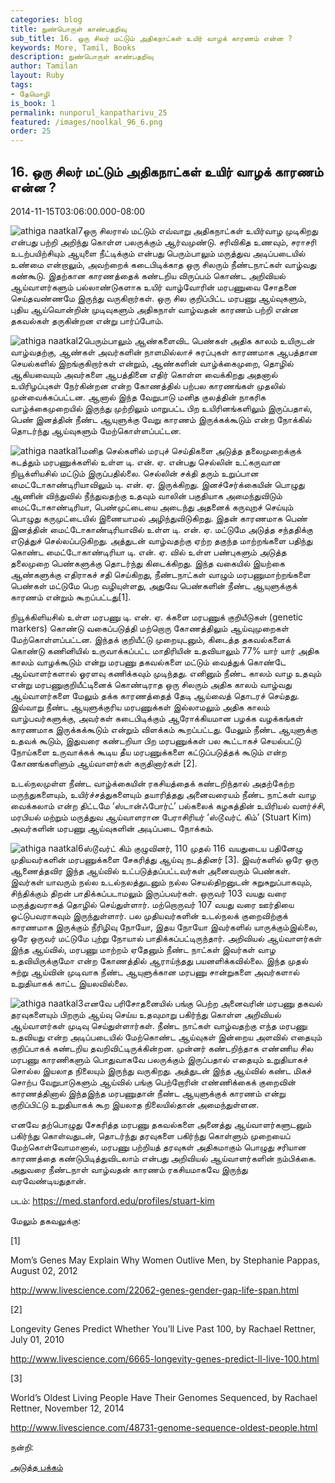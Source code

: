 ```yaml
---
categories: blog
title: நுண்பொருள் காண்பதறிவு
sub_title: 16. ஒரு சிலர் மட்டும் அதிகநாட்கள் உயிர் வாழக் காரணம் என்ன ?
keywords: More, Tamil, Books
description: நுண்பொருள் காண்பதறிவு
author: Tamilan
layout: Ruby
tags:
- தேமொழி
is_book: 1
permalink: nunporul_kanpatharivu_25
featured: /images/noolkal_96_6.png
order: 25
---
```



## 16. ஒரு சிலர் மட்டும் அதிகநாட்கள் உயிர் வாழக் காரணம் என்ன ?

2014-11-15T03:06:00.000-08:00

![athiga naatkal7](http://siragu.com/wp-content/uploads/2014/11/athiga-naatkal7.jpg)ஒரு சிலரால் மட்டும் எவ்வாறு அதிகநாட்கள் உயிர்வாழ முடிகிறது என்பது பற்றி அறிந்து கொள்ள பலருக்கும் ஆர்வமுண்டு. சரிவிகித உணவும், சராசரி உடற்பயிற்சியும் ஆயுளை நீட்டிக்கும் என்பது பெரும்பாலும் மருத்துவ அடிப்படையில் உண்மை என்றாலும், அவற்றைக் கடைபிடிக்காத ஒரு சிலரும் நீண்டநாட்கள் வாழ்வது கண்கூடு. இதற்கான காரணத்தைக் கண்டறிய விருப்பம் கொண்ட அறிவியல் ஆய்வாளர்களும் பல்லாண்டுகளாக உயிர் வாழ்வோரின் மரபணுவை சோதனை செய்தவண்ணமே இருந்து வருகிறார்கள். ஒரு சில குறிப்பிட்ட மரபணு ஆய்வுகளும், புதிய ஆய்வொன்றின் முடிவுகளும் அதிகநாள் வாழ்வதன் காரணம் பற்றி என்ன தகவல்கள் தருகின்றன என்று பார்ப்போம்.

![athiga naatkal2](http://siragu.com/wp-content/uploads/2014/11/athiga-naatkal2.jpg)பெரும்பாலும் ஆண்களைவிட பெண்கள் அதிக காலம் உயிருடன் வாழ்வதற்கு, ஆண்கள் அவர்களின் நாளமில்லாச் சுரப்புகள் காரணமாக ஆபத்தான செயல்களில் இறங்குகிறார்கள் என்றும், ஆண்களின் வாழ்க்கைமுறை, தொழில் ஆகியவையும் அவர்களை ஆபத்தினை எதிர் கொள்ள வைக்கிறது அதனால் உயிரிழப்புகள் நேர்கின்றன என்ற கோணத்தில் பற்பல காரணங்கள் முதலில் முன்வைக்கப்பட்டன. ஆனால் இந்த வேறுபாடு மனித குலத்தின் நாகரிக வாழ்க்கைமுறையில் இருந்து முற்றிலும் மாறுபட்ட பிற உயிரினங்களிலும் இருப்பதால், பெண் இனத்தின் நீண்ட ஆயுளுக்கு வேறு காரணம் இருக்கக்கூடும் என்ற நோக்கில் தொடர்ந்து ஆய்வுகளும் மேற்கொள்ளப்பட்டன.

![athiga naatkal1](http://siragu.com/wp-content/uploads/2014/11/athiga-naatkal1.jpg)மனித செல்களில் மரபுச் செய்திகளை அடுத்த தலைமுறைக்குக் கடத்தும் மரபணுக்களில் உள்ள டி. என். ஏ. என்பது செல்லின் உட்கருவான நியூக்ளியசில் மட்டும் இருப்பதில்லை. செல்லின் சக்தி தரும் உறுப்பான மைட்டோகாண்டிரியாவிலும் டி. என். ஏ. இருக்கிறது. இனச்சேர்க்கையின் பொழுது ஆணின் விந்துவில் நீந்துவதற்கு உதவும் வாலின் பகுதியாக அமைந்துவிடும் மைட்டோகாண்டிரியா, பெண்முட்டையை அடைந்து அதனைக் கருவுறச் செய்யும் பொழுது கருமுட்டையில் இணையாமல் அழிந்துவிடுகிறது. இதன் காரணமாக பெண் இனத்தின் மைட்டோகாண்டிரியாவில் உள்ள டி. என். ஏ. மட்டுமே அடுத்த சந்ததிக்கு எடுத்துச் செல்லப்படுகிறது. அத்துடன் வாழ்வதற்கு ஏற்ற தகுந்த மாற்றங்களை பதிந்து கொண்ட மைட்டோகாண்டிரியா டி. என். ஏ. வில் உள்ள பண்புகளும் அடுத்த தலைமுறை பெண்களுக்கு தொடர்ந்து கிடைக்கிறது. இந்த வகையில் இயற்கை ஆண்களுக்கு எதிராகச் சதி செய்கிறது, நீண்டநாட்கள் வாழும் மரபணுமாற்றங்களை பெண்கள் மட்டுமே பெற வழியுள்ளது, அதுவே பெண்களின் நீண்ட ஆயுளுக்குக் காரணம் என்றும் கூறப்பட்டது[1].

நியூக்கிளியசில் உள்ள மரபணு டி. என். ஏ. க்களை மரபணுக் குறியீடுகள் (genetic markers) கொண்டு வகைப்படுத்தி மற்றொரு கோணத்திலும் ஆய்வுமுறைகள் மேற்கொள்ளப்பட்டன. இந்தக் குறியீட்டு முறையுடனும், கிடைத்த தகவல்களைக் கொண்டு கணினியில் உருவாக்கப்பட்ட மாதிரியின் உதவியாலும் 77% யார் யார் அதிக காலம் வாழக்கூடும் என்று மரபணு தகவல்களை மட்டும் வைத்துக் கொண்டே ஆய்வாளர்களால் ஓரளவு கணிக்கவும் முடிந்தது. எனினும் நீண்ட காலம் வாழ உதவும் என்று மரபணுகுறியீட்டினைக் கொண்டிராத ஒரு சிலரும் அதிக காலம் வாழ்வது ஆய்வாளர்களை மேலும் தக்க காரணத்தைத் தேடி ஆய்வைத் தொடரச் செய்தது. இவ்வாறு நீண்ட ஆயுளுக்குரிய மரபணுக்கள் இல்லாமலும் அதிக காலம் வாழ்பவர்களுக்கு, அவர்கள் கடைபிடிக்கும் ஆரோக்கியமான பழக்க வழக்கங்கள் காரணமாக இருக்கக்கூடும் என்றும் விளக்கம் கூறப்பட்டது. மேலும் நீண்ட ஆயுளுக்கு உதவக் கூடும், இதுவரை கண்டறியா பிற மரபணுக்கள் பல கூட்டாகச் செயல்பட்டு நோய்களை உருவாக்கக் கூடிய தீய மரபணுக்களை கட்டுப்படுத்தக் கூடும் என்ற கோணங்களிளும் ஆய்வாளர்கள் கருதினார்கள் [2].

உடல்நலமுள்ள நீண்ட வாழ்க்கையின் ரகசியத்தைக் கண்டறிந்தால் அதற்கேற்ற மருந்துகளையும், உயிர்ச்சத்துகளையும் தயாரித்தது அனைவரையம் நீண்ட நாட்கள் வாழ வைக்கலாம் என்ற திட்டமே ‘ஸ்டான்ஃபோர்ட்’ பல்கலைக் கழகத்தின் உயிரியல் வளர்ச்சி, மரபியல் மற்றும் மருத்துவ ஆய்வாளரான பேராசிரியர் ‘ஸ்டூவர்ட் கிம்’ (Stuart Kim) அவர்களின் மரபணு ஆய்வுகளின் அடிப்படை நோக்கம்.

![athiga naatkal6](http://siragu.com/wp-content/uploads/2014/11/athiga-naatkal6.jpg)ஸ்டூவர்ட் கிம் குழுவினர், 110 முதல் 116 வயதுடைய பதினேழு முதியவர்களின் மரபணுக்களை சேகரித்து ஆய்வு நடத்தினர் [3]. இவர்களில் ஒரே ஒரு ஆணைத்தவிர இந்த ஆய்வில் உட்படுத்தப்பட்டவர்கள் அனைவரும் பெண்கள். இவர்கள் யாவரும் நல்ல உடல்நலத்துடனும் நல்ல செயல்திறனுடன் சுறுசுறுப்பாகவும், சிந்திக்கும் திறன் பாதிக்கப்படாமலும் இருப்பவர்கள். ஒருவர் 103 வயது வரை மருத்துவராகத் தொழில் செய்துள்ளார். மற்றொருவர் 107 வயது வரை ஊர்தியை ஓட்டுபவராகவும் இருந்துள்ளார். பல முதியவர்களின் உடல்நலக் குறைவிற்குக் காரணமாக இருக்கும் நீரிழிவு நோயோ, இதய நோயோ இவர்களில் யாருக்கும்இல்லை, ஒரே ஒருவர் மட்டுமே புற்று நோயால் பாதிக்கப்பட்டிருந்தார். அறிவியல் ஆய்வாளர்கள் இந்த ஆய்வில், மரபணு மாற்றம் ஏதேனும் நீண்ட நாட்கள் இவர்கள் வாழ உதவியிருக்குமோ என்ற கோணத்தில் ஆராய்ந்தது பயனளிக்கவில்லை. இந்த முதல் சுற்று ஆய்வின் முடிவாக நீண்ட ஆயுளுக்கான மரபணு சான்றுகளை அவர்களால் உறுதியாகக் காட்ட இயலவில்லை.

![athiga naatkal3](http://siragu.com/wp-content/uploads/2014/11/athiga-naatkal3.jpg)எனவே பரிசோதனையில் பங்கு பெற்ற அனைவரின் மரபணு தகவல் தரவுகளையும் பிறரும் ஆய்வு செய்ய உதவுமாறு பகிர்ந்து கொள்ள அறிவியல் ஆய்வாளர்கள் முடிவு செய்துள்ளார்கள். நீண்ட நாட்கள் வாழ்வதற்கு எந்த மரபணு உதவியது என்ற அடிப்படையில் மேற்கொண்ட ஆய்வுகள் இன்றைய அளவில் எதையும் குறிப்பாகக் கண்டறிய தவறிவிட்டிருக்கின்றன. முன்னர் கண்டறிந்தாக எண்ணிய சில மரபணு காரணிகளும் பொதுவாகவே பலருக்கும் இருப்பதால் எதையும் உறுதியாகச் சொல்ல இயலாத நிலையும் இருந்து வருகிறது. அத்துடன் இந்த ஆய்வில் கண்ட மிகச் சொற்ப வேறுபாடுகளும் ஆய்வில் பங்கு பெற்றோரின் எண்ணிக்கைக் குறைவின் காரணத்தினால் இந்தஇந்த மரபணுதான் நீண்ட ஆயுளுக்குக் காரணம் என்று குறிப்பிட்டு உறுதியாகக் கூற இயலாத நிலையில்தான் அமைந்துள்ளன.

எனவே தற்பொழுது சேகரித்த மரபணு தகவல்களை அனைத்து ஆய்வாளர்களுடனும் பகிர்ந்து கொள்வதுடன், தொடர்ந்து தரவுகளை பகிர்ந்து கொள்ளும் முறையைப் மேற்கொள்வோமானால், மரபணு பற்றியத் தரவுகள் அதிகமாகும் பொழுது சரியான காரணத்தை கண்டுபிடித்துவிடலாம் என்பது அறிவியல் ஆய்வாளர்களின் நம்பிக்கை. அதுவரை நீண்டநாள் வாழ்வதன் காரணம் ரகசியமாகவே இருந்து வரவேண்டியதுதான்.

படம்: https://med.stanford.edu/profiles/stuart-kim

மேலும் தகவலுக்கு:

[1]

Mom’s Genes May Explain Why Women Outlive Men, by Stephanie Pappas, August 02, 2012

http://www.livescience.com/22062-genes-gender-gap-life-span.html

[2]

Longevity Genes Predict Whether You’ll Live Past 100, by Rachael Rettner, July 01, 2010

http://www.livescience.com/6665-longevity-genes-predict-ll-live-100.html

[3]

World’s Oldest Living People Have Their Genomes Sequenced, by Rachael Rettner, November 12, 2014

http://www.livescience.com/48731-genome-sequence-oldest-people.html

நன்றி:

[அடுத்த பக்கம்](nunporul_kanpatharivu_26)